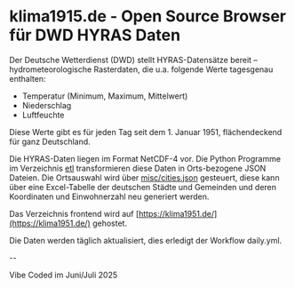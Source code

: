 # klima1915.de - Open Source Browser für DWD HYRAS Daten

Der Deutsche Wetterdienst (DWD) stellt HYRAS-Datensätze bereit – hydrometeorologische Rasterdaten, die u.a. folgende Werte tagesgenau enthalten:

- Temperatur (Minimum, Maximum, Mittelwert)
- Niederschlag
- Luftfeuchte

Diese Werte gibt es für jeden Tag seit dem 1. Januar 1951, flächendeckend für ganz Deutschland.

Die HYRAS-Daten liegen im Format NetCDF-4 vor. Die Python Programme im Verzeichnis [etl](https://github.com/volzinnovation/klima1951.de/tree/main/etl) transformieren diese Daten in Orts-bezogene JSON Dateien.
Die Ortsauswahl wird über [misc/cities.json](https://github.com/volzinnovation/klima1951.de/blob/main/misc/cities.json) gesteuert, diese kann über eine Excel-Tabelle der deutschen Städte und Gemeinden und deren Koordinaten und Einwohnerzahl neu generiert werden.

Das Verzeichnis frontend wird auf [https://klima1951.de/](https://klima1951.de/) gehostet.

Die Daten werden täglich aktualisiert, dies erledigt der Workflow daily.yml.

--

Vibe Coded im Juni/Juli 2025
